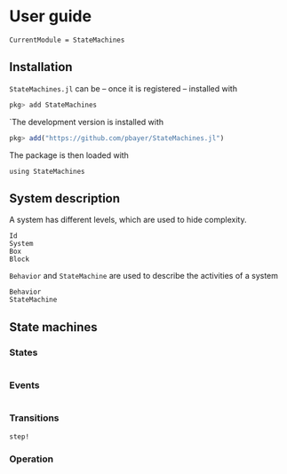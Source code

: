 # User guide

```@meta
CurrentModule = StateMachines
```

## Installation

`StateMachines.jl` can be – once it is registered – installed with
```julia
pkg> add StateMachines
```

`The development version is installed with
```julia
pkg> add("https://github.com/pbayer/StateMachines.jl")
```

The package is then loaded with

```@repl usage
using StateMachines
```

## System description

A system has different levels, which are used to hide complexity.

```@docs
Id
System
Box
Block
```

`Behavior` and `StateMachine` are used to describe the activities of a system
```@docs
Behavior
StateMachine
```

## State machines

### States
```@docs
```

### Events
```@docs
```

### Transitions
```@docs
step!
```

### Operation
```@docs
```
